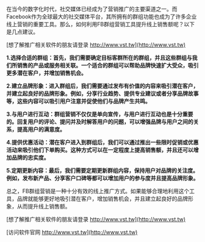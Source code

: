 在当今的数字化时代，社交媒体已经成为了营销推广的主要渠道之一。而Facebook作为全球最大的社交媒体平台，其所拥有的群组功能也成为了许多企业线上营销的重要工具。那么，如何利用FB群组营销工具提升线上销售额呢？以下是几点建议。

[想了解推广相关软件的朋友请登录 http://www.vst.tw](http://www.vst.tw)

**1.选择合适的群组：首先，我们需要确定目标客群所在的群组，并且这些群组与我们所销售的产品或服务相关联。一个适合的群组可以帮助品牌快速扩大受众，吸引更多潜在客户，并增加销售机会。**

**2.建立品牌形象：进入群组后，我们需要通过发布有价值的内容来吸引潜在客户，并建立起良好的品牌形象。例如，分享行业趋势、提供专业建议或者分享品牌故事等，这些内容可以吸引用户注意并促使他们与品牌产生共鸣。**

**3.与用户进行互动：群组营销不仅仅是单向宣传，与用户进行互动也是十分重要的。回复用户的评论、提问并及时解答用户的问题，可以增强品牌与用户之间的关系，提高用户的满意度。**

**4.提供优惠活动：潜在客户进入到群组后，我们可以通过推出一些限时促销或优惠活动来吸引他们下单购买。这种方式可以在一定程度上提高销售额，并且还可以增加品牌的忠实度。**

**5.定期更新内容：最后，我们需要定期更新群组内容，保持用户对品牌的关注度。例如，发布新产品、分享客户口碑等都可以增加用户的参与度并且提高品牌形象。**

总之，FB群组营销是一种十分有效的线上推广方式。如果能够合理地利用这个工具，品牌就能够更好地吸引潜在客户，增加销售机会，并且建立起良好的品牌形象，从而提升线上销售额。

[想了解推广相关软件的朋友请登录 http://www.vst.tw](http://www.vst.tw)


[访问软件官网 http://www.vst.tw](http://www.vst.tw)
